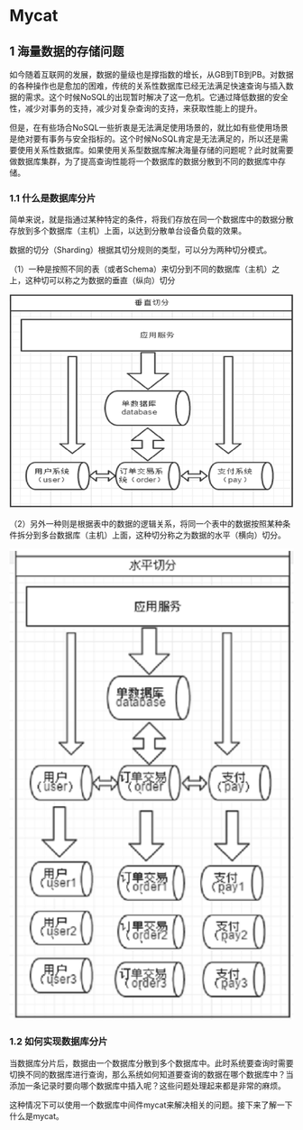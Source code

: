 # Mycat

## 1   海量数据的存储问题

如今随着互联网的发展，数据的量级也是撑指数的增长，从GB到TB到PB。对数据的各种操作也是愈加的困难，传统的关系性数据库已经无法满足快速查询与插入数据的需求。这个时候NoSQL的出现暂时解决了这一危机。它通过降低数据的安全性，减少对事务的支持，减少对复杂查询的支持，来获取性能上的提升。

但是，在有些场合NoSQL一些折衷是无法满足使用场景的，就比如有些使用场景是绝对要有事务与安全指标的。这个时候NoSQL肯定是无法满足的，所以还是需要使用关系性数据库。如果使用关系型数据库解决海量存储的问题呢？此时就需要做数据库集群，为了提高查询性能将一个数据库的数据分散到不同的数据库中存储。

### 1.1    什么是数据库分片

简单来说，就是指通过某种特定的条件，将我们存放在同一个数据库中的数据分散存放到多个数据库（主机）上面，以达到分散单台设备负载的效果。

数据的切分（Sharding）根据其切分规则的类型，可以分为两种切分模式。

（1）一种是按照不同的表（或者Schema）来切分到不同的数据库（主机）之上，这种切可以称之为数据的垂直（纵向）切分

![](../../.gitbook/assets/image%20%28135%29.png)

（2）另外一种则是根据表中的数据的逻辑关系，将同一个表中的数据按照某种条件拆分到多台数据库（主机）上面，这种切分称之为数据的水平（横向）切分。

![](../../.gitbook/assets/image%20%28213%29.png)

### 1.2    如何实现数据库分片

当数据库分片后，数据由一个数据库分散到多个数据库中。此时系统要查询时需要切换不同的数据库进行查询，那么系统如何知道要查询的数据在哪个数据库中？当添加一条记录时要向哪个数据库中插入呢？这些问题处理起来都是非常的麻烦。

这种情况下可以使用一个数据库中间件mycat来解决相关的问题。接下来了解一下什么是mycat。

